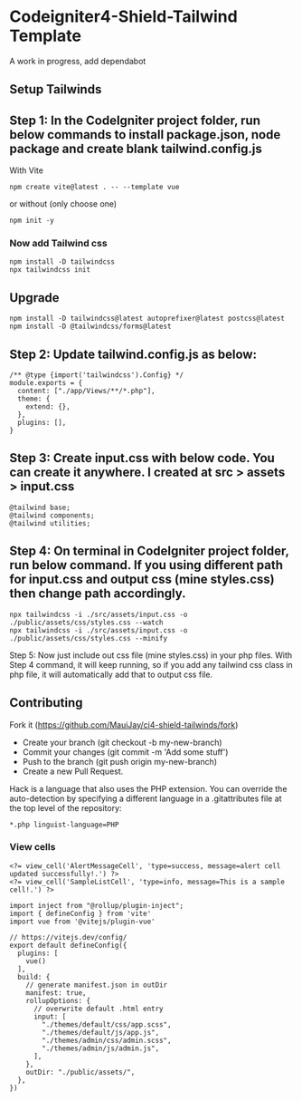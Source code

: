 # Codeigniter4-Shield-Tailwind Template

A work in progress, add dependabot

## Setup Tailwinds

## Step 1: In the CodeIgniter project folder, run below commands to install package.json, node package and create blank tailwind.config.js

With Vite

```
npm create vite@latest . -- --template vue
```

or without (only choose one)

```
npm init -y
```

### Now add Tailwind css

```
npm install -D tailwindcss
npx tailwindcss init
```

## Upgrade

```
npm install -D tailwindcss@latest autoprefixer@latest postcss@latest
npm install -D @tailwindcss/forms@latest
```

## Step 2: Update tailwind.config.js as below:

```code
/** @type {import('tailwindcss').Config} */
module.exports = {
  content: ["./app/Views/**/*.php"],
  theme: {
    extend: {},
  },
  plugins: [],
}
```

## Step 3: Create input.css with below code. You can create it anywhere. I created at src > assets > input.css

```code
@tailwind base;
@tailwind components;
@tailwind utilities;
```

## Step 4: On terminal in CodeIgniter project folder, run below command. If you using different path for input.css and output css (mine styles.css) then change path accordingly.

```code
npx tailwindcss -i ./src/assets/input.css -o ./public/assets/css/styles.css --watch
npx tailwindcss -i ./src/assets/input.css -o ./public/assets/css/styles.css --minify
```

Step 5: Now just include out css file (mine styles.css) in your php files. With
Step 4 command, it will keep running, so if you add any tailwind css class in
php file, it will automatically add that to output css file.

## Contributing

Fork it (https://github.com/MauiJay/ci4-shield-tailwinds/fork)

- Create your branch (git checkout -b my-new-branch)
- Commit your changes (git commit -m 'Add some stuff')
- Push to the branch (git push origin my-new-branch)
- Create a new Pull Request.

Hack is a language that also uses the PHP extension. You can override the
auto-detection by specifying a different language in a .gitattributes file at
the top level of the repository:

```
*.php linguist-language=PHP
```

### View cells

```
<?= view_cell('AlertMessageCell', 'type=success, message=alert cell updated successfully!.') ?>
<?= view_cell('SampleListCell', 'type=info, message=This is a sample cell!.') ?>
```

```
import inject from "@rollup/plugin-inject";
import { defineConfig } from 'vite'
import vue from '@vitejs/plugin-vue'

// https://vitejs.dev/config/
export default defineConfig({
  plugins: [
    vue()
  ],
  build: {
    // generate manifest.json in outDir
    manifest: true,
    rollupOptions: {
      // overwrite default .html entry
      input: [
        "./themes/default/css/app.scss",
        "./themes/default/js/app.js",
        "./themes/admin/css/admin.scss",
        "./themes/admin/js/admin.js",
      ],
    },
    outDir: "./public/assets/",
  },
})
```
